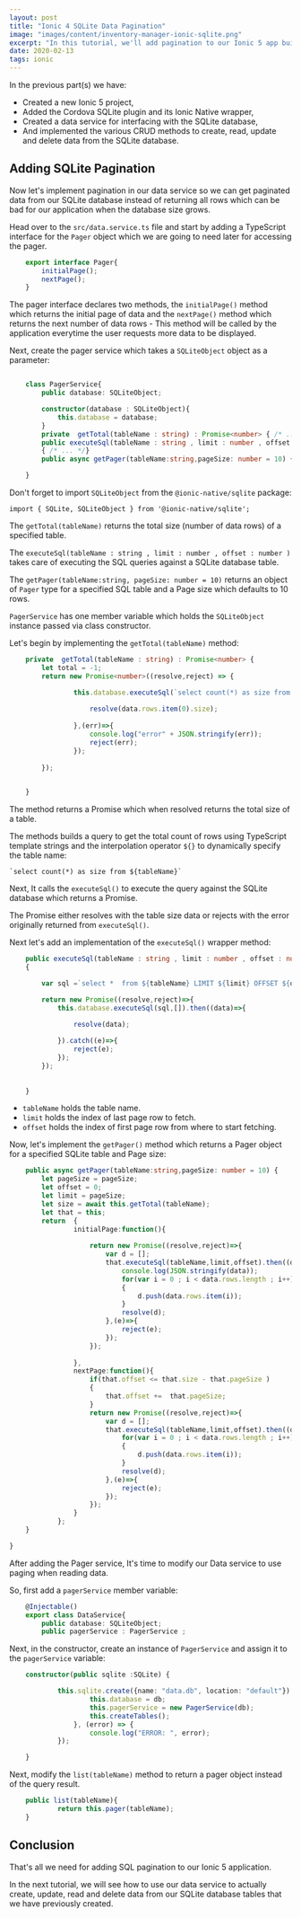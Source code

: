 ```yaml
---
layout: post
title: "Ionic 4 SQLite Data Pagination"
image: "images/content/inventory-manager-ionic-sqlite.png"
excerpt: "In this tutorial, we'll add pagination to our Ionic 5 app built using Angular and SQlite." 
date: 2020-02-13
tags: ionic
---
```




In the previous part(s) we have: 

- Created a new Ionic 5 project, 
- Added the Cordova SQLite plugin and its Ionic Native wrapper, 
- Created a data service for interfacing with the SQLite database,
- And implemented the various CRUD methods to create, read, update and delete data from the SQLite database.


## Adding SQLite Pagination 

Now let's implement pagination in our data service so we can get paginated data from our SQLite database instead of returning all rows which can be bad for our application when the database size grows.

Head over to the `src/data.service.ts` file and start by adding a TypeScript interface for the `Pager` object which we are going to need later for accessing the pager.

```ts
    export interface Pager{
        initialPage();
        nextPage();
    } 
```

The pager interface declares two methods, the `initialPage()` method which returns the initial page of data and the `nextPage()` method which returns the next number of data rows - This method will be called by the application everytime the user requests more data to be displayed.

Next, create the pager service which takes a `SQLiteObject` object as a parameter:

```ts

    class PagerService{
        public database: SQLiteObject;

        constructor(database : SQLiteObject){
            this.database = database;
        }
        private  getTotal(tableName : string) : Promise<number> { /* ... */}
        public executeSql(tableName : string , limit : number , offset : number ) : Promise<any> 
        { /* ... */}
        public async getPager(tableName:string,pageSize: number = 10) {/* ... */}    

    }
```

Don't forget to import `SQLiteObject` from the `@ionic-native/sqlite` package:


    import { SQLite, SQLiteObject } from '@ionic-native/sqlite';



The `getTotal(tableName)` returns the total size (number of data rows) of a specified table.

The `executeSql(tableName : string , limit : number , offset : number )` takes care of executing the SQL queries against a SQLite database table.

The `getPager(tableName:string, pageSize: number = 10)` returns an object of `Pager` type for a specified SQL table and a Page size which defaults 
to 10 rows.

`PagerService` has one member variable which holds the `SQLiteObject` instance passed via class constructor.



Let's begin by implementing the `getTotal(tableName)` method:

```ts
    private  getTotal(tableName : string) : Promise<number> {
        let total = -1;
        return new Promise<number>((resolve,reject) => {

                this.database.executeSql(`select count(*) as size from ${tableName}`,[]).then((data)=>{
                    
                    resolve(data.rows.item(0).size);
                    
                },(err)=>{
                    console.log("error" + JSON.stringify(err));
                    reject(err);
                });
                     
        });

        
    }   

```

The method returns a Promise which when resolved returns the total size of a table.

The methods builds a query to get the total count of rows using TypeScript template strings and the interpolation operator `${}` to dynamically specify the table name:

    `select count(*) as size from ${tableName}`

Next, It calls the `executeSql()` to execute the query against the SQLite database which returns a Promise.

The Promise either resolves with the table size data or rejects 
with the error originally returned from `executeSql()`.

Next let's add an implementation of the `executeSql()` wrapper method:

```ts
    public executeSql(tableName : string , limit : number , offset : number ) : Promise<any> 
    {

        var sql =`select *  from ${tableName} LIMIT ${limit} OFFSET ${offset} ; `

        return new Promise((resolve,reject)=>{
            this.database.executeSql(sql,[]).then((data)=>{
                
                resolve(data);

            }).catch((e)=>{
                reject(e);
            });
        });            
                    
        
    }

```

- `tableName` holds the table name.
- `limit` holds the index of last page row to fetch.
- `offset` holds the index of first page row from where to start fetching.

Now, let's implement the `getPager()` method which returns a Pager object for a specified SQLite table and Page size:


```ts
    public async getPager(tableName:string,pageSize: number = 10) {
        let pageSize = pageSize;
        let offset = 0;
        let limit = pageSize;
        let size = await this.getTotal(tableName);
        let that = this;
        return  {
                initialPage:function(){
                    
                    return new Promise((resolve,reject)=>{
                        var d = [];
                        that.executeSql(tableName,limit,offset).then((data)=>{
                            console.log(JSON.stringify(data));
                            for(var i = 0 ; i < data.rows.length ; i++)
                            {
                                d.push(data.rows.item(i));
                            }
                            resolve(d);
                        },(e)=>{
                            reject(e);
                        });
                    });
                   
                },
                nextPage:function(){
                    if(that.offset <= that.size - that.pageSize )
                    {  
                        that.offset +=  that.pageSize;
                    }
                    return new Promise((resolve,reject)=>{
                        var d = [];
                        that.executeSql(tableName,limit,offset).then((data)=>{
                            for(var i = 0 ; i < data.rows.length ; i++)
                            {
                                d.push(data.rows.item(i));
                            }
                            resolve(d);
                        },(e)=>{
                            reject(e);
                        });
                    });                    
                }            
            };
    }

}

```

After adding the Pager service, It's time to modify our Data service to use paging when reading data.

So, first add a `pagerService` member variable:

```ts
    @Injectable()
    export class DataService{
        public database: SQLiteObject;
        public pagerService : PagerService ;
```

Next, in the constructor, create an instance of `PagerService` and assign it to the `pagerService` variable:

```ts
    constructor(public sqlite :SQLite) {

            this.sqlite.create({name: "data.db", location: "default"}).then((db : SQLiteObject) => {
                    this.database = db;
                    this.pagerService = new PagerService(db);
                    this.createTables();
                }, (error) => {
                    console.log("ERROR: ", error);
            }); 

    } 
```

Next, modify the `list(tableName)` method to return a pager object instead of the query result.   

```ts
    public list(tableName){
            return this.pager(tableName);
    }  
```

## Conclusion 

That's all we need for adding SQL pagination to our Ionic 5 application.

In the next tutorial, we will see how to use our data service to actually create, update, read and delete data from our SQLite database tables that we have previously created.



